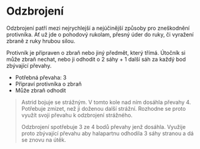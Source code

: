 # Odzbrojení

Odzbrojení patří mezi nejrychlejší a nejúčinější způsoby pro zneškodnění
protivníka. Ať už jde o pohodový rukolam, přesný úder do ruky, či vyražení
zbraně z ruky hrubou silou.

Protivník je připraven o zbraň nebo jiný předmět, který třímá. Útočník si
může zbraň nechat, nebo ji odhodit o 2 sáhy + 1 další sáh za každý bod
zbývající převahy.

- Potřebná převaha: 3
- Připraví protivníka o zbraň
- Může zbraň odhodit

> Astrid bojuje se strážným. V tomto kole nad ním dosáhla převahy 4.
> Potřebuje zmizet, než ji doženou další strážní. Rozhodne se proto využít
> svoji převahu k odzbrojení strážného.
> 
> Odzbrojení spotřebuje 3 ze 4 bodů převahy jenž dosáhla. Využije proto 
> zbývající převahu aby halapartnu odhodila 3 sáhy stranou a dá se znovu
> na útěk.
